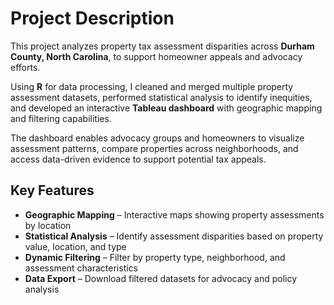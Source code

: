 # Project Description

This project analyzes property tax assessment disparities across **Durham County, North Carolina**, to support homeowner appeals and advocacy efforts.

Using **R** for data processing, I cleaned and merged multiple property assessment datasets, performed statistical analysis to identify inequities, and developed an interactive **Tableau dashboard** with geographic mapping and filtering capabilities.

The dashboard enables advocacy groups and homeowners to visualize assessment patterns, compare properties across neighborhoods, and access data-driven evidence to support potential tax appeals.


## Key Features

- **Geographic Mapping** – Interactive maps showing property assessments by location
- **Statistical Analysis** – Identify assessment disparities based on property value, location, and type
- **Dynamic Filtering** – Filter by property type, neighborhood, and assessment characteristics
- **Data Export** – Download filtered datasets for advocacy and policy analysis


